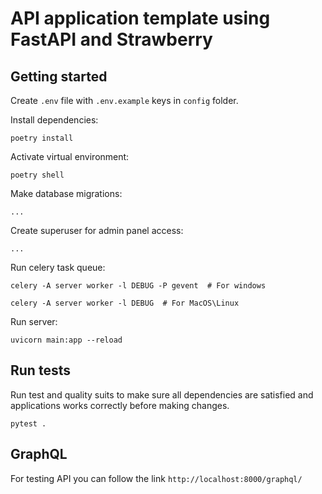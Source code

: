 # API application template using FastAPI and Strawberry

## Getting started

Create `.env` file with `.env.example` keys in `config` folder.

Install dependencies:
```shell
poetry install
```

Activate virtual environment:
```shell
poetry shell
```

Make database migrations:
```shell
...
```

Create superuser for admin panel access:
```shell
...
```

Run celery task queue:
```shell
celery -A server worker -l DEBUG -P gevent  # For windows

celery -A server worker -l DEBUG  # For MacOS\Linux
```


Run server:
```shell
uvicorn main:app --reload
```
## Run tests
Run test and quality suits to make sure all dependencies are satisfied and applications works correctly before making changes.
```shell
pytest .
```

## GraphQL

For testing API you can follow the link `http://localhost:8000/graphql/`
